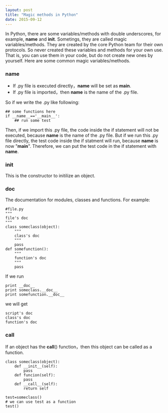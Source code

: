 ```yaml
---
layout: post
title: "Magic methods in Python"
date: 2015-09-12
---
```


In Python, there are some variables/methods with double underscores, for example, __name__ and __init__. Sometings, they are called magic variables/methods. They are created by the core Python team for their own protocols. So never created these variables and methods for your own use. That is, you can use them in your code, but do not create new ones by yourself. Here are some common magic variables/methods.   

### __name__
- If .py file is executed directly，__name__ will be set as __main__.
- If .py file is imported，then __name__ is the name of the .py file.

So if we write the .py like following:
```
## some functions here
if __name__=='__main__':
    ## run some test
```
Then, if we import this .py file, the code inside the if statement will not be executed, because __name__ is the name of the .py file. But if we run this .py file directly, the test code inside the if statment will run, because __name__ is now "__main__". Therefore, we can put the test code in the if statement with __name__.

### __init__
This is the constructor to initilize an object. 


### __doc__
The documentation for modules, classes and functions. For example:
```
#file.py
"""
file's doc
"""
class someclass(object):
    """
    class's doc
    """
    pass
def somefunction():
    """
    function's doc
    """
    pass
```
If we run
```
print __doc__
print someclass.__doc__
print somefunction.__doc__
```
we will get
```
script's doc
class's doc
function's doc
```

### __call__
If an object has the __call__() function，then this object can be called as a function.
```
class someclass(object):
    def __init__(self):
        pass
    def funcion(self):
        pass
    def __call__(self):
        return self
```
```
test=someclass()
# we can use test as a function
test()
```